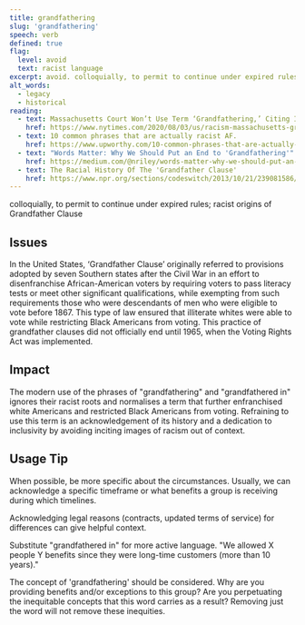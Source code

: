 ```yaml
---
title: grandfathering
slug: 'grandfathering'
speech: verb
defined: true
flag:
  level: avoid
  text: racist language
excerpt: avoid. colloquially, to permit to continue under expired rules; racist origins of Grandfather Clause
alt_words:
  - legacy
  - historical
reading:
  - text: Massachusetts Court Won’t Use Term ‘Grandfathering,’ Citing Its Racist Origins
    href: https://www.nytimes.com/2020/08/03/us/racism-massachusetts-grandfathering.html
  - text: 10 common phrases that are actually racist AF.
    href: https://www.upworthy.com/10-common-phrases-that-are-actually-racist-af
  - text: "Words Matter: Why We Should Put an End to 'Grandfathering'"
    href: https://medium.com/@nriley/words-matter-why-we-should-put-an-end-to-grandfathering-8b19efe08b6a
  - text: The Racial History Of The 'Grandfather Clause'
    href: https://www.npr.org/sections/codeswitch/2013/10/21/239081586/the-racial-history-of-the-grandfather-clause
---
```


colloquially, to permit to continue under expired rules; racist origins of Grandfather Clause

## Issues

In the United States, ‘Grandfather Clause’ originally referred to provisions adopted by seven Southern states after the Civil War in an effort to disenfranchise African-American voters by requiring voters to pass literacy tests or meet other significant qualifications, while exempting from such requirements those who were descendants of men who were eligible to vote before 1867. This type of law ensured that illiterate whites were able to vote while restricting Black Americans from voting. This practice of grandfather clauses did not officially end until 1965, when the Voting Rights Act was implemented.

## Impact

The modern use of the phrases of "grandfathering" and "grandfathered in" ignores their racist roots and normalises a term that further enfranchised white Americans and restricted Black Americans from voting. Refraining to use this term is an acknowledgement of its history and a dedication to inclusivity by avoiding inciting images of racism out of context.

## Usage Tip

When possible, be more specific about the circumstances. Usually, we can acknowledge a specific timeframe or what benefits a group is receiving during which timelines.

Acknowledging legal reasons (contracts, updated terms of service) for differences can give helpful context.

Substitute "grandfathered in" for more active language. "We allowed X people Y benefits since they were long-time customers (more than 10 years)."

The concept of 'grandfathering' should be considered. Why are you providing benefits and/or exceptions to this group? Are you perpetuating the inequitable concepts that this word carries as a result? Removing just the word will not remove these inequities.
